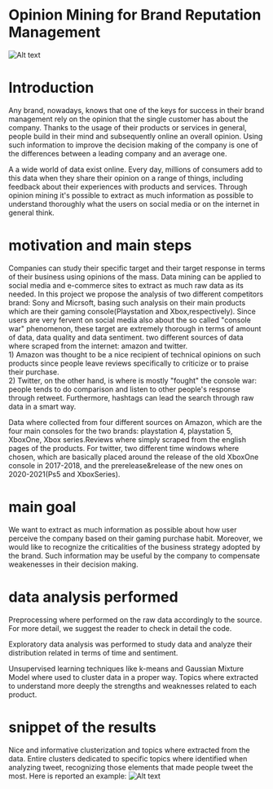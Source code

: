 # Opinion Mining for Brand Reputation Management

![Alt text](https://miro.medium.com/max/722/1*RGQMR7xPqcpXyZlNTNP3ig.jpeg)

# Introduction
Any brand, nowadays, knows that one of the keys for success in their brand management rely on the opinion that the single customer has about the company. 
Thanks to the usage of their products or services in general, people build in their mind and subsequently online an overall opinion. Using such information to improve the decision making of the company is one of the differences between a leading company and an average one.

A a wide world of data exist online. Every day, millions of consumers add to this data when they share their opinion on a range of things, including feedback about their experiences with products and services. 
Through opinion mining  it's possible to extract as much information as possible to understand thoroughly what the users on social media or on the internet in general think.

# motivation and main steps
Companies can study their specific target and their target response in terms of their business using opinions of the mass. Data mining can be applied to social media and e-commerce sites to extract as much raw data as its needed. In this project we propose the analysis of two different competitors brand: Sony and Micrsoft, basing such analysis on their main products which are their gaming console(Playstation and Xbox,respectively). Since users are very fervent on social media also about the so called "console war" phenomenon, these target are extremely thorough in terms of amount of data, data quality and data sentiment.
two different sources of data where scraped from the internet: amazon and twitter.   
            1) Amazon was thought to be a nice recipient of technical opinions on such products since people leave reviews specifically to criticize or to praise their purchase.   
            2) Twitter, on the other hand, is where is mostly "fought" the console war: people tends to do comparison and listen to other people's response through retweet.                    Furthermore, hashtags can lead the search through raw data in a smart way.  
            
Data where collected from four different sources on Amazon, which are the four main consoles for the two brands: playstation 4, playstation 5, XboxOne, Xbox series.Reviews where simply scraped from the english pages of the products. 
For twitter, two different time windows where chosen, which are basically placed around the release of the old XboxOne console in 2017-2018, and the prerelease&release of the new ones on 2020-2021(Ps5 and XboxSeries). 

# main goal
We want to extract as much information as possible about how user perceive the company based on their gaming purchase habit. Moreover, we would like to recognize the criticalities of the business strategy adopted by the brand. Such information may be useful by the company to compensate weakenesses in their decision making.

# data analysis performed
Preprocessing where performed on the raw data accordingly to the source. For more detail, we suggest the reader to check in detail the code.

Exploratory data analysis was performed to study data and analyze their distribution related in terms of time and sentiment.

Unsupervised learning techniques like k-means and Gaussian Mixture Model where used to cluster data in a proper way. Topics where extracted to understand more deeply the strengths and weaknesses related to each product.

# snippet of the results
Nice and informative clusterization and topics where extracted from the data. Entire clusters dedicated to specific topics where identified when analyzing tweet, recognizing those elements that made people tweet the most. Here is reported an example:
![Alt text](https://i.gyazo.com/70c5b1af31472d06047ef95cd9dac6a4.png)


